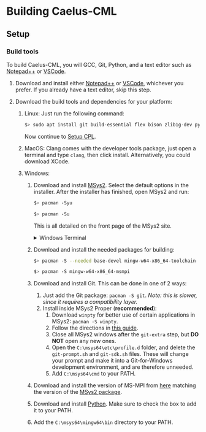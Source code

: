 # Building Caelus-CML

## Setup

### Build tools

To build Caelus-CML, you will GCC, Git, Python, and a text editor such as [Notepad++](https://notepad-plus-plus.org) or [VSCode](https://code.visualstudio.com/).

1.  Download and install either [Notepad++](https://notepad-plus-plus.org) or [VSCode](https://code.visualstudio.com/), whichever you prefer. If you already have a text editor, skip this step.
2.  Download the build tools and dependencies for your platform:

    1.  Linux: Just run the following command:

        ```sh
        $> sudo apt install git build-essential flex bison zlib1g-dev python
        ```

        Now continue to [Setup CPL](#setup-cpl).

    2.  MacOS: Clang comes with the developer tools package, just open a terminal and type `clang`, then click install. Alternatively, you could download XCode.

    3.  Windows:

        1.  Download and install [MSys2](https://www.msys2.org/). Select the default options in the installer. After the installer has finished, open MSys2 and run:

            ```sh
            $> pacman -Syu

            $> pacman -Su
            ```

            This is all detailed on the front page of the MSys2 site.

            <details><summary>Windows Terminal</summary>
            MSys2 adds 3 new shells, which, combined with the 2 shells Windows comes with, means that you have 5 shells on your computer. To help manage those, you may want to download [Windows Terminal](https://aka.ms/terminal).

            For the MSys2 terminals, add this under `profiles.list` in `settings.json`:

            <details><summary>Sample Config</summary>
            
            ```json
            {
                "commandline": "C:/msys64/msys2_shell.cmd -defterm -here -no-start -mingw64",
                "guid": "{17da3cac-b318-431e-8a3e-7fcdefe6d114}",
                "hidden": false,
                "icon": "C:/msys64/mingw64.ico",
                "name": "MINGW64 / MSYS2",
            },
            {
                "commandline": "C:/msys64/msys2_shell.cmd -defterm -here -no-start -mingw32",
                "guid": "{2d51fdc4-a03b-4efe-81bc-722b7f6f3820}",
                "icon": "C:/msys64/mingw32.ico",
                "name": "MINGW32 / MSYS2",
            },
            {
                "commandline": "C:/msys64/msys2_shell.cmd -defterm -here -no-start -msys",
                "guid": "{71160544-14d8-4194-af25-d05feeac7233}",
                "icon": "C:/msys64/msys2.ico",
                "name": "MSYS / MSYS2",
            }
            ```
            </details>
            </details>

        2.  Download and install the needed packages for building:

            ```sh
            $> pacman -S --needed base-devel mingw-w64-x86_64-toolchain

            $> pacman -S mingw-w64-x86_64-msmpi
            ```

        3.  Download and install Git. This can be done in one of 2 ways:
            1. Just add the Git package: `pacman -S git`. _Note: this is slower, since it requires a compatibility layer._
            2. Install inside MSys2 Proper (**recommended**):
               1. Download `winpty` for better use of certain applications in MSys2: `pacman -S winpty`.
               2. Follow the directions in [this guide](https://github.com/git-for-windows/git/wiki/Install-inside-MSYS2-proper).
               3. Close all MSys2 windows after the `git-extra` step, but **DO NOT** open any new ones.
               4. Open the `C:\msys64\etc\profile.d` folder, and delete the `git-prompt.sh` and `git-sdk.sh` files. These will change your prompt and make it into a Git-for-Windows development environment, and are therefore unneeded.
               5. Add `C:\msys64\cmd` to your PATH.
        4.  Download and install the version of MS-MPI from [here](https://docs.microsoft.com/en-us/message-passing-interface/microsoft-mpi-release-notes) matching the version of the [MSys2 package](https://packages.msys2.org/package/mingw-w64-x86_64-msmpi?repo=mingw64).
        5. Download and install [Python](https://python.org/). Make sure to check the box to add it to your PATH.
        6. Add the `C:\msys64\mingw64\bin` directory to your PATH.



